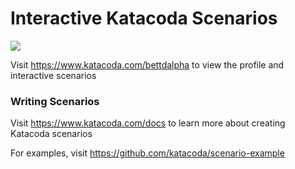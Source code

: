 # Interactive Katacoda Scenarios

[![](http://shields.katacoda.com/katacoda/bettdalpha/count.svg)](https://www.katacoda.com/bettdalpha "Get your profile on Katacoda.com")

Visit https://www.katacoda.com/bettdalpha to view the profile and interactive scenarios

### Writing Scenarios
Visit https://www.katacoda.com/docs to learn more about creating Katacoda scenarios

For examples, visit https://github.com/katacoda/scenario-example
